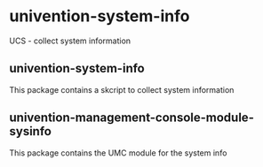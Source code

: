 # univention-system-info
UCS - collect system information

## univention-system-info
This package contains a skcript to collect system information

## univention-management-console-module-sysinfo
This package contains the UMC module for the system info
